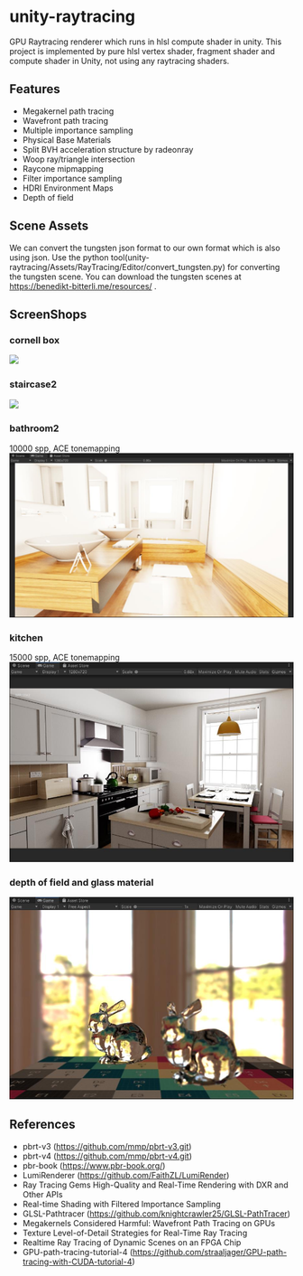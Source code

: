# unity-raytracing
GPU Raytracing renderer which runs in hlsl compute shader in unity.
This project is implemented by pure hlsl vertex shader, fragment shader and compute shader in Unity, not using any raytracing shaders.
## Features
- Megakernel path tracing
- Wavefront path tracing
- Multiple importance sampling
- Physical Base Materials
- Split BVH acceleration structure by radeonray
- Woop ray/triangle intersection
- Raycone mipmapping
- Filter importance sampling
- HDRI Environment Maps
- Depth of field

## Scene Assets
We can convert the tungsten json format to our own format which is also using json. Use the python tool(unity-raytracing/Assets/RayTracing/Editor/convert_tungsten.py) for converting the tungsten scene. You can download the tungsten scenes at https://benedikt-bitterli.me/resources/ . 
  
## ScreenShops
### cornell box
![](ScreenShots/cornel-box.gif)
### staircase2
![](ScreenShots/staircase2.gif)
### bathroom2
10000 spp, ACE tonemapping
![](ScreenShots/bathroom2.jpg)
### kitchen
15000 spp, ACE tonemapping
![](ScreenShots/kitchen.jpg)
### depth of field and glass material
![](ScreenShots/dof_glass.jpg)


## References
- pbrt-v3 (https://github.com/mmp/pbrt-v3.git)
- pbrt-v4 (https://github.com/mmp/pbrt-v4.git)
- pbr-book (https://www.pbr-book.org/)
- LumiRenderer (https://github.com/FaithZL/LumiRender)
- Ray Tracing Gems High-Quality and Real-Time Rendering with DXR and Other APIs
- Real-time Shading with Filtered Importance Sampling
- GLSL-Pathtracer (https://github.com/knightcrawler25/GLSL-PathTracer)
- Megakernels Considered Harmful: Wavefront Path Tracing on GPUs
- Texture Level-of-Detail Strategies for Real-Time Ray Tracing
- Realtime Ray Tracing of Dynamic Scenes on an FPGA Chip
- GPU-path-tracing-tutorial-4 (https://github.com/straaljager/GPU-path-tracing-with-CUDA-tutorial-4)